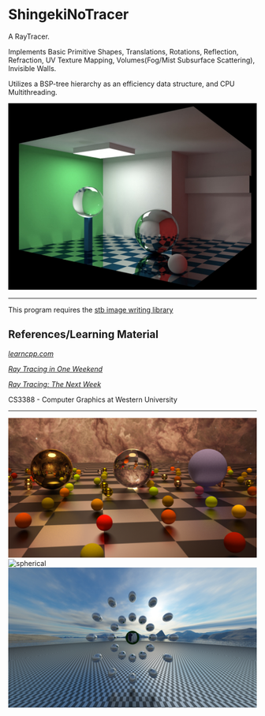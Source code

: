 # ShingekiNoTracer
A RayTracer. 

Implements Basic Primitive Shapes, Translations, Rotations, Reflection, Refraction, UV Texture Mapping, Volumes(Fog/Mist Subsurface Scattering), Invisible Walls.

Utilizes a BSP-tree hierarchy as an efficiency data structure, and CPU Multithreading. 

![blue](Renders/BlueChecker4000Samples_Denoised.jpg)

---

This program requires the [stb image writing library](https://github.com/nothings/stb)

## References/Learning Material

[_learncpp.com_](https://www.learncpp.com/)

[_Ray Tracing in One Weekend_](https://raytracing.github.io/books/RayTracingInOneWeekend.html)

[_Ray Tracing: The Next Week_](https://raytracing.github.io/books/RayTracingTheNextWeek.html)

CS3388 - Computer Graphics at Western University

---

![space](Renders/SpaceSphereNonMove.png)
![spherical](Renders/SpaceSpheresMove.gif)
![rumbling](Renders/Sasageyo.png)
